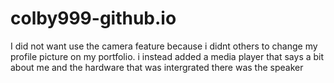 # colby999-github.io
I did not want use the camera feature because i didnt others to change my profile picture on my portfolio.
i instead added a media player that says a bit about me and the hardware that was intergrated there was the speaker
